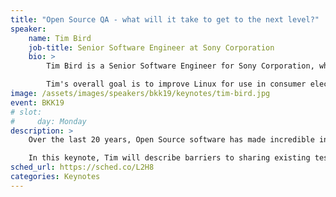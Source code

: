 ```yaml
---
title: "Open Source QA - what will it take to get to the next level?"
speaker:
    name: Tim Bird
    job-title: Senior Software Engineer at Sony Corporation
    bio: >
        Tim Bird is a Senior Software Engineer for Sony Corporation, where he helps Sony use Linux and other open source software in their products. Tim is the maintainer of the Fuego test framework, and is involved in various groups in the Linux Foundation, including the LF Technical Advisory Board. Tim created and continues to run the Embedded Linux Conference.

        Tim's overall goal is to improve Linux for use in consumer electronics products, by improving Linux system testing, directing technical initiatives of the Linux Foundation, and encouraging companies to participate in the open source community. Tim has been working with Linux for over 20 years.
image: /assets/images/speakers/bkk19/keynotes/tim-bird.jpg
event: BKK19
# slot:
#     day: Monday
description: >
    Over the last 20 years, Open Source software has made incredible inroads and become the de-facto standard for system software in many market categories. The same is not true of Open Source Quality Assurance. Despite the availability of many QA resources that are Open Source, the testing landscape is very fragmented, and there are lots of areas where in-house and ad-hoc testing hardware, code and methods are used.

    In this keynote, Tim will describe barriers to sharing existing tests and test infrastructure. Tim will give his insights about what will it take to get Quality Assurance to the same level of ubiquity, quality, community, ease of deployment, and low cost, as Open Source coding.
sched_url: https://sched.co/L2H8
categories: Keynotes
---
```

